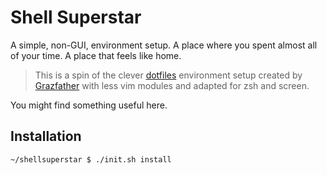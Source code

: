 # Shell Superstar

A simple, non-GUI, environment setup. A place where you spent almost all of your time. A place that feels like home.

>This is a spin of the clever [dotfiles](https://github.com/Grazfather/dotfiles) environment setup created by [Grazfather](https://github.com/Grazfather) with less vim modules and adapted for zsh and screen.

You might find something useful here.

## Installation

````
~/shellsuperstar $ ./init.sh install
````
